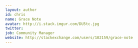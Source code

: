 ```yaml
---
layout: author
id: chris
name: Grace Note
avatar: http://i.stack.imgur.com/DU5tc.jpg
twitter: 
job: Community Manager
website: http://stackexchange.com/users/102159/grace-note
---
```

